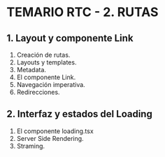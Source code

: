 

# TEMARIO RTC - 2. RUTAS

## 1. Layout y componente Link
1. Creación de rutas.
2. Layouts y templates.
3. Metadata.
4. El componente Link.
5. Navegación imperativa.
6. Redirecciones.


## 2. Interfaz y estados del Loading
1. El componente loading.tsx
2. Server Side Rendering.
3. Straming.



